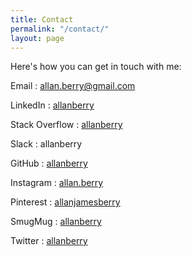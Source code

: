 ```yaml
---
title: Contact
permalink: "/contact/"
layout: page
---
```


Here's how you can get in touch with me:

Email
: [allan.berry@gmail.com](mailto:allan.berry@gmail.com)

LinkedIn
: [allanberry](https://www.linkedin.com/in/allanberry/)

Stack Overflow
: [allanberry](https://stackoverflow.com/users/652626/allanberry)

Slack
: allanberry

GitHub
: [allanberry](https://github.com/allanberry)

Instagram
: [allan.berry](https://www.instagram.com/allan.berry/)

Pinterest
: [allanjamesberry](https://www.pinterest.com/allanjamesberry/)

SmugMug
: [allanberry](https://allanberry.smugmug.com/)

Twitter
: [allanberry](https://twitter.com/allanberry)
